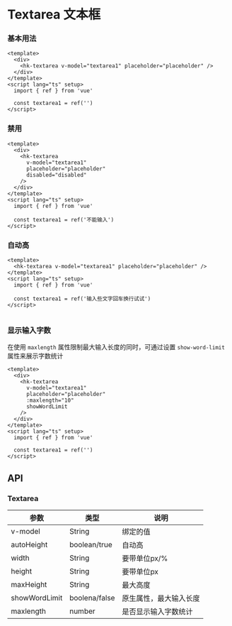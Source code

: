 <!-- Created by WANGHONGKANG on 2021/6/16 0016. -->

# Textarea 文本框

### 基本用法

```vue demo
<template>
  <div>
    <hk-textarea v-model="textarea1" placeholder="placeholder" />
  </div>
</template>
<script lang="ts" setup>
  import { ref } from 'vue'

  const textarea1 = ref('')
</script>

```

### 禁用

```vue demo
<template>
  <div>
    <hk-textarea
      v-model="textarea1"
      placeholder="placeholder"
      disabled="disabled"
    />
  </div>
</template>
<script lang="ts" setup>
  import { ref } from 'vue'

  const textarea1 = ref('不能输入')
</script>

```

### 自动高

```vue demo
<template>
  <hk-textarea v-model="textarea1" placeholder="placeholder" />
</template>
<script lang="ts" setup>
  import { ref } from 'vue'

  const textarea1 = ref('输入些文字回车换行试试')
</script>


```

### 显示输入字数
在使用 `maxlength` 属性限制最大输入长度的同时，可通过设置 `show-word-limit` 属性来展示字数统计
```vue demo
<template>
  <div>
    <hk-textarea
      v-model="textarea1"
      placeholder="placeholder"
      :maxlength="10"
      showWordLimit
    />
  </div>
</template>
<script lang="ts" setup>
  import { ref } from 'vue'

  const textarea1 = ref('')
</script>

```

## API

### Textarea

| 参数            | 类型            |说明|
|---------------|---------------|-------------|
| v-model       | String        | 绑定的值        |
| autoHeight    | boolean/true  | 自动高         |
| width         | String        | 要带单位px/%    |
| height        | String        | 要带单位px      |
| maxHeight     | String        | 最大高度        |
| showWordLimit | boolena/false | 原生属性，最大输入长度 |
| maxlength     | number        | 是否显示输入字数统计  |
